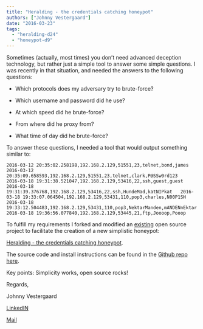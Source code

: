 ```yaml
---
title: "Heralding - the credentials catching honeypot"
authors: ["Johnny Vestergaard"]
date: "2016-03-23"
tags: 
  - "heralding-d24"
  - "honeypot-d9"
---
```


Sometimes (actually, most times) you don’t need advanced deception technology, but rather just a simple tool to answer some simple questions. I was recently in that situation, and needed the answers to the following questions:

  

  
- Which protocols does my adversary try to brute-force?
  
- Which username and password did he use?
  
- At which speed did he brute-force?
  
- From where did he proxy from?
  
- What time of day did he brute-force?
  

  

To answer these questions, I needed a tool that would output something similar to:  
  
`2016-03-12 20:35:02.258198,192.168.2.129,51551,23,telnet,bond,james  
2016-03-12 20:35:09.658593,192.168.2.129,51551,23,telnet,clark,P@SSw0rd123  
2016-03-18 19:31:38.521047,192.168.2.129,53416,22,ssh,guest,guest  
2016-03-18 19:31:39.376768,192.168.2.129,53416,22,ssh,HundeMad,katNIPkat  
2016-03-18 19:33:07.064504,192.168.2.129,53431,110,pop3,charles,N00P1SH  
2016-03-18 19:33:12.504483,192.168.2.129,53431,110,pop3,NektarManden,mANDENnEktar  
2016-03-18 19:36:56.077840,192.168.2.129,53445,21,ftp,Joooop,Pooop  
`

  

  

To fulfill my requirements I forked and modified an [existing](http://www.beeswarm-ids.org) open source project to facilitate the creation of a new simplistic honeypot: 

  

  
[Heralding - the credentials catching honeypot](https://github.com/johnnykv/heralding).  
  
The source code and install instructions can be found in the [Github repo here](https://github.com/johnnykv/heralding).  
  
Key points: Simplicity works, open source rocks!

  

  

Regards,

  

Johnny Vestergaard

  

[LinkedIN](https://www.linkedin.com/in/johnnykv)

  

[Mail](mailto:jkv@unixcluster.dk)
